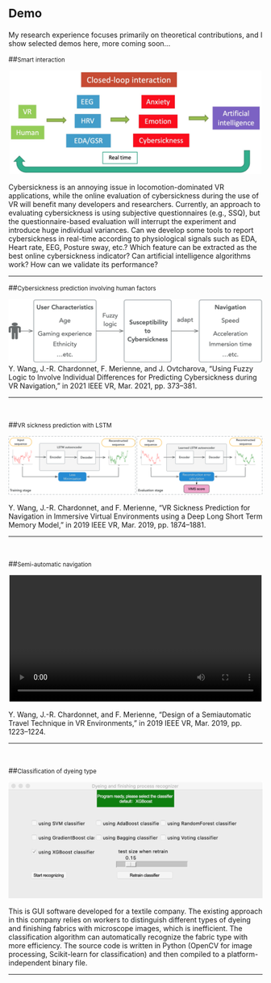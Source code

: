 # <small>Demo</small> 

My research experience focuses primarily on theoretical contributions, and I show selected demos here, more coming soon...



##<small>Smart interaction</small> 
<div align="center">
<img src="/media/smartInteraction.jpg" width="500" height="auto">
</div>

Cybersickness is an annoying issue in locomotion-dominated VR applications, while the online evaluation of cybersickness during the use of VR will benefit many developers and researchers. Currently, an approach to evaluating cybersickness is using subjective questionnaires (e.g., SSQ), but the questionnaire-based evaluation will interrupt the experiment and introduce huge individual variances. Can we develop some tools to report cybersickness in real-time according to physiological signals such as EDA, Heart rate, EEG, Posture sway, etc.? Which feature can be extracted as the best online cybersickness indicator? Can artificial intelligence algorithms work? How can we validate its performance?


----


##<small>Cybersickness prediction involving human factors</small> 
<div align="center">
<img src="/media/prediction.jpg" width="600" height="auto">
</div>
Y. Wang, J.-R. Chardonnet, F. Merienne, and J. Ovtcharova, “Using Fuzzy Logic to Involve Individual Differences for Predicting Cybersickness during VR Navigation,” in 2021 IEEE VR, Mar. 2021, pp. 373–381.


----

<br/> 

##<small>VR sickness prediction with LSTM</small> 
<div align="center">
<img src="/media/autoencoder.jpg" width="600" height="auto">
</div>

Y. Wang, J.-R. Chardonnet, and F. Merienne, “VR Sickness Prediction for Navigation in Immersive Virtual Environments using a Deep Long Short Term Memory Model,” in 2019 IEEE VR, Mar. 2019, pp. 1874–1881.


----

<br/> 

##<small>Semi-automatic navigation</small>

<div align="center">
<video id="video" width="500" height="250"  controls="controls" preload="auto" poster="">
      <source id="mp4" src="/media/semiAutomaticNavigation.mp4" type="video/mp4">
</videos>
</div>

Y. Wang, J.-R. Chardonnet, and F. Merienne, “Design of a Semiautomatic Travel Technique in VR Environments,” in 2019 IEEE VR, Mar. 2019, pp. 1223–1224.

----

<br/> 

##<small>Classification of dyeing type</small>

<div align="center">
<img src="/media/fiberClassification.jpg" width="600" height="auto">
</div>

This is GUI software developed for a textile company. The existing approach in this company relies on workers to distinguish different types of dyeing and finishing fabrics with microscope images, which is inefficient. The classification algorithm can automatically recognize the fabric type with more efficiency. The source code is written in Python (OpenCV for image processing, Scikit-learn for classification) and then compiled to a platform-independent binary file. 

----



<!-- 地球仪统计访客信息-->
<div align="center">
<script type="text/javascript" src="//rf.revolvermaps.com/0/0/8.js?i=5d4f8mo2j0d&amp;m=7&amp;c=ff0000&amp;cr1=ffffff&amp;f=arial&amp;l=33&amp;s=280" async="async"></script>
</div>





<!-- 通过邮箱联系我： contact form-->
<script src="https://apps.elfsight.com/p/platform.js" defer></script>
<div class="elfsight-app-602f8d4e-e7e1-4a75-9aac-df3739b01748"></div>



<!-- Go to www.addthis.com/dashboard to customize your tools -->
<script type="text/javascript" src="//s7.addthis.com/js/300/addthis_widget.js#pubid=ra-6001d169567f8288"></script>

